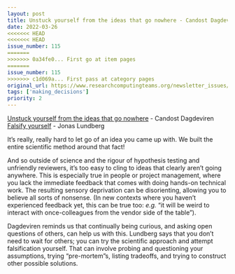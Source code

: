 ```yaml
---
layout: post
title: Unstuck yourself from the ideas that go nowhere - Candost Dagdeviren<br>
date: 2022-03-26
<<<<<<< HEAD
<<<<<<< HEAD
issue_number: 115
=======
>>>>>>> 0a34fe0... First go at item pages
=======
issue_number: 115
>>>>>>> c1d069a... First pass at category pages
original_url: https://www.researchcomputingteams.org/newsletter_issues/0115
tags: ['making_decisions']
priority: 2
---
```


<!-- markdownlint-disable MD033 -->
<!-- markdownlint-disable MD041 -->
<!-- markdownlint-disable MD049 -->

[Unstuck yourself from the ideas that go nowhere](https://candost.blog/mektup/mektup-27/) - Candost Dagdeviren<br>
[Falsify yourself](https://www.iamjonas.me/2022/03/falsify-yourself.html) - Jonas Lundberg

It’s really, really hard to let go of an idea you came up with.  We built the entire scientific method around that fact!

And so outside of science and the rigour of hypothesis testing and unfriendly reviewers, it’s too easy to cling to ideas that clearly aren’t going anywhere.  This is especially true in people or project management, where you lack the immediate feedback that comes with doing hands-on technical work.  The resulting sensory deprivation can be disorienting, allowing you to believe all sorts of nonsense.  (In new contexts where you haven’t experienced feedback yet, this can be true too: *e.g.* “it will be weird to interact with once-colleagues from the vendor side of the table”).

Dagdeviren reminds us that continually being curious, and asking open questions of others, can help us with this.  Lundberg says that you don’t need to wait for others; you can try the scientific approach and attempt falsification yourself.  That can involve probing and questioning your assumptions, trying “pre-mortem”s, listing tradeoffs, and trying to construct other possible solutions.
